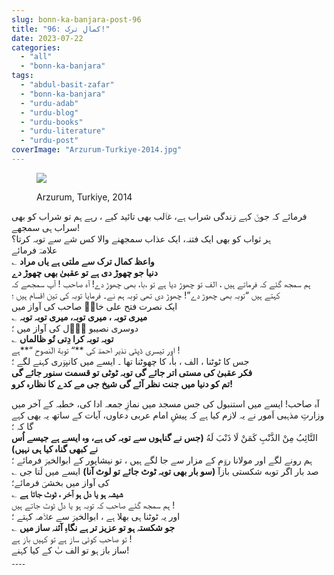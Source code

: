 ```yaml
---
slug: bonn-ka-banjara-post-96
title: "96: کمالِ ترک!"
date: 2023-07-22
categories: 
  - "all"
  - "bonn-ka-banjara"
tags: 
  - "abdul-basit-zafar"
  - "bonn-ka-banjara"
  - "urdu-adab"
  - "urdu-blog"
  - "urdu-books"
  - "urdu-literature"
  - "urdu-post"
coverImage: "Arzurum-Turkiye-2014.jpg"
---
```


<figure>

![](images/Arzurum-Turkiye-2014-300x200.jpg)

<figcaption>

Arzurum, Turkiye, 2014

</figcaption>

</figure>

فرمائے کہ جونؔ کہے زندگی شراب ہے، غاؔلب بھی تائید کیے ، رہے ہم تو شراب کو بھی سراب ہی سمجھے!  
ہر ثواب کو بھی ایک فتنہ، ایک عذاب سمجھنے والا کس شے سے توبہ کرتا؟  
علامہؔ فرمائے  
؎ **واعظ کمال ترک سے ملتی ہے یاں مراد  
دنیا جو چھوڑ دی ہے تو عقبیٰ بھی چھوڑ دے**  
ہم سمجھ گئے کہ فرماتے ہیں ، الف تو چھوڑ دیا ہے تو ،با، بھی چھوڑ دے! آہ صاحب ! آپ سمجھے کہ کہتے ہیں “توبہ بھی چھوڑ دے”! چھوڑ دی تھی توبہ ہم نے۔ فرمایا توبہ کی تین اقسام ہیں ؛  
ایک نصرت فتح علی خانؔ صاحب کی آواز میں  
؎ **میری توبہ ، میری توبہ، میری توبہ توبہ**  
دوسری نصیبو لاؔل کی آواز میں ؛  
؎ **توبہ توبہ کرا دِتی تُو ظالماں**  
اور تیسری ڈپٹی نذیر احمدؔ کی **“ توبة الؔنصوح “**ہے !  
جس کا ٹوٹنا ، الف ، باٰ، کا چھوٹنا تھا ۔ ایسے میں کانپوؔری کہنے لگے ؛  
**فکر عقبیٰ کی مستی اتر جائے گی توبہ ٹوٹی تو قسمت سنور جائے گی  
تم کو دنیا میں جنت نظر آئے گی شیخ جی مے کدے کا نظارہ کرو!**

آہ صاحب! ایسے میں استنبول کی جس مسجد میں نمازِ جمعہ ادا کی، خطبہ کے آخر میں وزارتِ مذہبی اَمور نے یہ لازم کیا ہے کہ پیشِ امام عربی دعاوں، آیات کے ساتھ یہ بھی کہے گا کہ ؛  
التَّائِبُ مِنْ الذَّنْبِ كَمَنْ لَا ذَنْبَ لَهُ **(جس نے گناہوں سے توبہ کی ہے، وہ ایسے ہے جیسے اُس نے کبھی گناہ کیا ہی نہیں)**  
ہم رونے لگے اور مولانا روؔم کے مزار سے جا لگے ہیں ، تو نیشاپور کے ابوالخیرؔ فرمائے ؛  
؎ صد بار اگر توبه شکستی بازآ **(سو بار بھی توبہ ٹوٹ جائے تو لوٹ آنا)** ایسے میں لَتا جی کی آواز میں بخشیؔ فرمائے؛  
؎ **شیشہ ہو یا دل ہو آخر ، ٹوٹ جاتا ہے**  
ہم سمجھ گئے صاحب کہ توبہ ہو یا دل ٹوٹ جاتے ہیں !  
اور یہ ٹوٹنا ہی بھلا ہے ، ابوالخیرؔ سے علاؔمہ کہتے ؛  
؎ **جو شکستہ ہو تو عزیز تر ہے نگاہِ آئنہ ساز میں**  
تو صاحب کوئی ساز ہے تو کہیں باز ہے !  
ساز باز ہو تو الف بٰ کے کیا کہنے!  
۔۔۔۔
